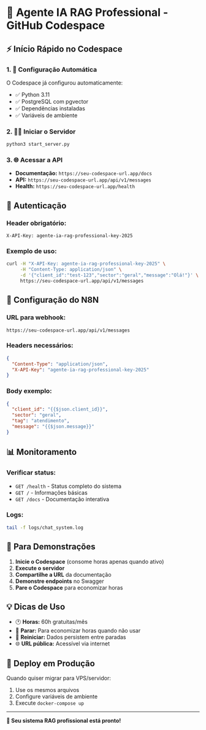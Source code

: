 # 🚀 Agente IA RAG Professional - GitHub Codespace

## ⚡ Início Rápido no Codespace

### 1. 🎯 **Configuração Automática**
O Codespace já configurou automaticamente:
- ✅ Python 3.11
- ✅ PostgreSQL com pgvector
- ✅ Dependências instaladas
- ✅ Variáveis de ambiente

### 2. 🏃‍♂️ **Iniciar o Servidor**
```bash
python3 start_server.py
```

### 3. 🌐 **Acessar a API**
- **Documentação:** `https://seu-codespace-url.app/docs`
- **API:** `https://seu-codespace-url.app/api/v1/messages`
- **Health:** `https://seu-codespace-url.app/health`

## 🔐 **Autenticação**

### **Header obrigatório:**
```
X-API-Key: agente-ia-rag-professional-key-2025
```

### **Exemplo de uso:**
```bash
curl -H "X-API-Key: agente-ia-rag-professional-key-2025" \
     -H "Content-Type: application/json" \
     -d '{"client_id":"test-123","sector":"geral","message":"Olá!"}' \
     https://seu-codespace-url.app/api/v1/messages
```

## 🔧 **Configuração do N8N**

### **URL para webhook:**
```
https://seu-codespace-url.app/api/v1/messages
```

### **Headers necessários:**
```json
{
  "Content-Type": "application/json",
  "X-API-Key": "agente-ia-rag-professional-key-2025"
}
```

### **Body exemplo:**
```json
{
  "client_id": "{{$json.client_id}}",
  "sector": "geral", 
  "tag": "atendimento",
  "message": "{{$json.message}}"
}
```

## 📊 **Monitoramento**

### **Verificar status:**
- `GET /health` - Status completo do sistema
- `GET /` - Informações básicas
- `GET /docs` - Documentação interativa

### **Logs:**
```bash
tail -f logs/chat_system.log
```

## 🎯 **Para Demonstrações**

1. **Inicie o Codespace** (consome horas apenas quando ativo)
2. **Execute o servidor** 
3. **Compartilhe a URL** da documentação
4. **Demonstre endpoints** no Swagger
5. **Pare o Codespace** para economizar horas

## 💡 **Dicas de Uso**

- 🕐 **Horas:** 60h gratuitas/mês
- 🛑 **Parar:** Para economizar horas quando não usar
- 🔄 **Reiniciar:** Dados persistem entre paradas
- 🌐 **URL pública:** Acessível via internet

## 🚀 **Deploy em Produção**

Quando quiser migrar para VPS/servidor:
1. Use os mesmos arquivos
2. Configure variáveis de ambiente
3. Execute `docker-compose up`

---

**🎉 Seu sistema RAG profissional está pronto!**
